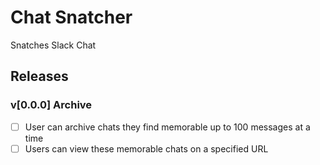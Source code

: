 # Chat Snatcher

Snatches Slack Chat


## Releases

### v[0.0.0] Archive

- [ ] User can archive chats they find memorable up to 100 messages at a time
- [ ] Users can view these memorable chats on a specified URL